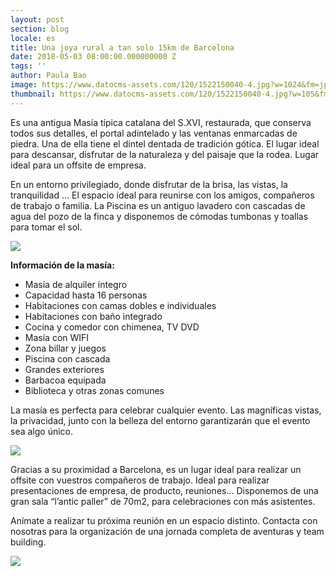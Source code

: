 ```yaml
---
layout: post
section: blog
locale: es
title: Una joya rural a tan solo 15km de Barcelona
date: 2018-05-03 08:00:00.000000000 Z
tags: ''
author: Paula Bao
image: https://www.datocms-assets.com/120/1522150040-4.jpg?w=1024&fm=jpg
thumbnail: https://www.datocms-assets.com/120/1522150040-4.jpg?w=105&fm=jpg
---
```


Es una antigua Masía típica catalana del S.XVI, restaurada, que conserva todos sus detalles, el portal adintelado y las ventanas enmarcadas de piedra. Una de ella tiene el dintel dentada de tradición gótica. El lugar ideal para descansar, disfrutar de la naturaleza y del paisaje que la rodea. Lugar ideal para un offsite de empresa. 

<!--more-->

En un entorno privilegiado, donde disfrutar de la brisa, las vistas, la tranquilidad ... El espacio ideal para reunirse con los amigos, compañeros de trabajo o familia. La Piscina es un antiguo lavadero con cascadas de agua del pozo de la finca y disponemos de cómodas tumbonas y toallas para tomar el sol.

![](https://www.datocms-assets.com/120/1522150132-1.jpg)

**Información de la masía:**

* Masía de alquiler íntegro
* Capacidad hasta 16 personas
* Habitaciones con camas dobles e individuales
* Habitaciones con baño integrado
* Cocina y comedor con chimenea, TV DVD
* Masía con WIFI
* Zona billar y juegos
* Piscina con cascada
* Grandes exteriores
* Barbacoa equipada
* Biblioteca y otras zonas comunes

La masía es perfecta para celebrar cualquier evento. Las magníficas vistas, la privacidad, junto con la belleza del entorno garantizarán que el evento sea algo único.

![](https://www.datocms-assets.com/120/1522150136-2.jpg)

Gracias a su proximidad a Barcelona, es un lugar ideal para realizar un offsite con vuestros compañeros de trabajo. Ideal para realizar presentaciones de empresa, de producto, reuniones…
Disponemos de una gran sala “l’antic paller” de 70m2, para celebraciones con más asistentes. 

Anímate a realizar tu próxima reunión en un espacio distinto. Contacta con nosotras para la organización de una jornada completa de aventuras y team building. 

![](https://www.datocms-assets.com/120/1522150143-3.jpg)

